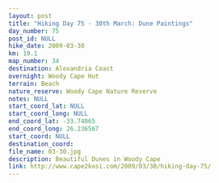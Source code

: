 ```yaml
---
layout: post
title: "Hiking Day 75 - 30th March: Dune Paintings"
day_number: 75
post_id: NULL
hike_date: 2009-03-30
km: 19.1
map_number: 34
destination: Alexandria Coast
overnight: Woody Cape Hut
terrain: Beach
nature_reserve: Woody Cape Nature Reserve
notes: NULL
start_coord_lat: NULL
start_coord_long: NULL
end_coord_lat: -33.74065
end_coord_long: 26.236567
start_coord: NULL
destination_coord: 
file_name: 03-30.jpg
description: Beautiful Dunes in Woody Cape
link: http://www.cape2kosi.com/2009/03/30/hiking-day-75/
---
```

